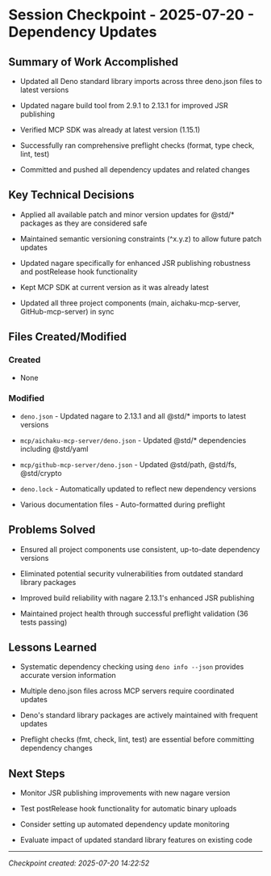 # Session Checkpoint - 2025-07-20 - Dependency Updates

## Summary of Work Accomplished

- Updated all Deno standard library imports across three deno.json files to
  latest versions

- Updated nagare build tool from 2.9.1 to 2.13.1 for improved JSR publishing

- Verified MCP SDK was already at latest version (1.15.1)

- Successfully ran comprehensive preflight checks (format, type check, lint,
  test)

- Committed and pushed all dependency updates and related changes

## Key Technical Decisions

- Applied all available patch and minor version updates for @std/\* packages as
  they are considered safe

- Maintained semantic versioning constraints (^x.y.z) to allow future patch
  updates

- Updated nagare specifically for enhanced JSR publishing robustness and
  postRelease hook functionality

- Kept MCP SDK at current version as it was already latest

- Updated all three project components (main, aichaku-mcp-server,
  GitHub-mcp-server) in sync

## Files Created/Modified

### Created

- None

### Modified

- `deno.json` - Updated nagare to 2.13.1 and all @std/\* imports to latest
  versions

- `mcp/aichaku-mcp-server/deno.json` - Updated @std/\* dependencies including
  @std/yaml

- `mcp/github-mcp-server/deno.json` - Updated @std/path, @std/fs, @std/crypto

- `deno.lock` - Automatically updated to reflect new dependency versions

- Various documentation files - Auto-formatted during preflight

## Problems Solved

- Ensured all project components use consistent, up-to-date dependency versions

- Eliminated potential security vulnerabilities from outdated standard library
  packages

- Improved build reliability with nagare 2.13.1's enhanced JSR publishing

- Maintained project health through successful preflight validation (36 tests
  passing)

## Lessons Learned

- Systematic dependency checking using `deno info --json` provides accurate
  version information

- Multiple deno.json files across MCP servers require coordinated updates

- Deno's standard library packages are actively maintained with frequent updates

- Preflight checks (fmt, check, lint, test) are essential before committing
  dependency changes

## Next Steps

- Monitor JSR publishing improvements with new nagare version

- Test postRelease hook functionality for automatic binary uploads

- Consider setting up automated dependency update monitoring

- Evaluate impact of updated standard library features on existing code

---

_Checkpoint created: 2025-07-20 14:22:52_

